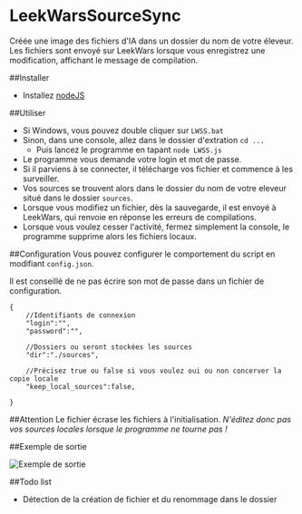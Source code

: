 # LeekWarsSourceSync
Créée une image des fichiers d'IA dans un dossier du nom de votre éleveur. Les fichiers sont envoyé sur LeekWars lorsque vous enregistrez une modification, affichant le message de compilation.

##Installer
* Installez [nodeJS](https://nodejs.org/download/)


##Utiliser
* Si Windows, vous pouvez double cliquer sur `LWSS.bat`
* Sinon, dans une console, allez dans le dossier d'extration `cd ...`
    * Puis lancez le programme en tapant `node LWSS.js`
* Le programme vous demande votre login et mot de passe.
* Si il parviens à se connecter, il télécharge vos fichier et commence à les surveiller.
* Vos sources se trouvent alors dans le dossier du nom de votre eleveur situé dans le dossier `sources`.
* Lorsque vous modifiez un fichier, dès la sauvegarde, il est envoyé à LeekWars, qui renvoie en réponse les erreurs de compilations.
* Lorsque vous voulez cesser l'activité, fermez simplement la console, le programme supprime alors les fichiers locaux.


##Configuration
Vous pouvez configurer le comportement du script en modifiant `config.json`.

Il est conseillé de ne pas écrire son mot de passe dans un fichier de configuration.

    {
        //Identifiants de connexion
        "login":"",
        "password":"",
        
        //Dossiers ou seront stockées les sources
        "dir":"./sources",

        //Précisez true ou false si vous voulez oui ou non concerver la copie locale
        "keep_local_sources":false,

    }

##Attention
Le fichier écrase les fichiers à l'initialisation. *N'éditez donc pas vos sources locales lorsque le programme ne tourne pas !*

##Exemple de sortie

![Exemple de sortie](https://dl.dropboxusercontent.com/u/26136345/Capture_LWSS.PNG)



##Todo list
* Détection de la création de fichier et du renommage dans le dossier
